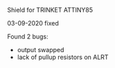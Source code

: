 Shield for TRINKET ATTINY85

03-09-2020 fixed

Found 2 bugs:
 - output swapped
 - lack of pullup resistors on ALRT


